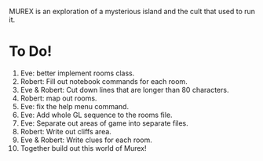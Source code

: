 MUREX is an exploration of a mysterious island and the cult that used to run it. 

# To Do!

1. Eve: better implement rooms class.
2. Robert: Fill out notebook commands for each room.
3. Eve & Robert: Cut down lines that are longer than 80 characters.
4. Robert: map out rooms.
5. Eve: fix the help menu command.
6. Eve: Add whole GL sequence to the rooms file.
7. Eve: Separate out areas of game into separate files.
8. Robert: Write out cliffs area.
9. Eve & Robert: Write clues for each room.
9. Together build out this world of Murex!